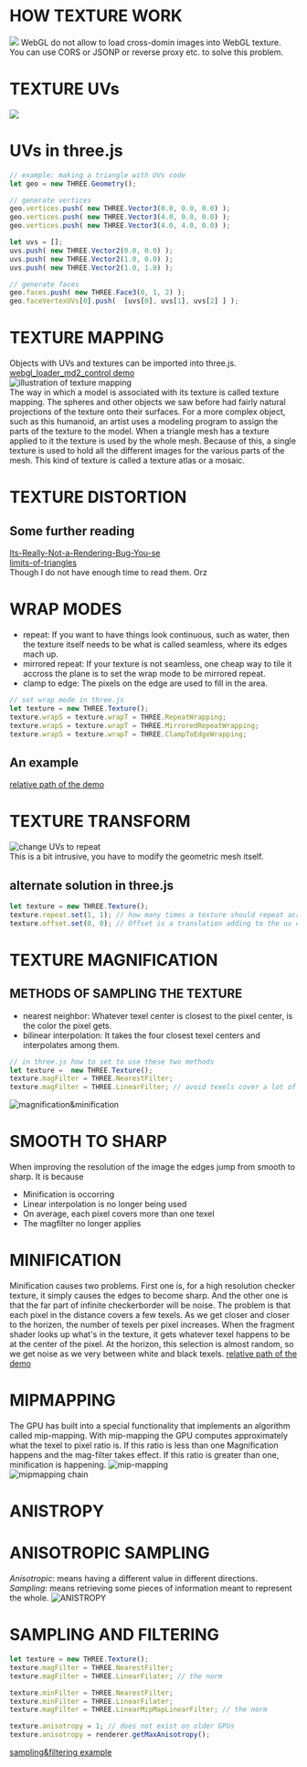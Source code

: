 # HOW TEXTURE WORK
![](./notes-pictures/texture-work.jpg)
WebGL do not allow to load cross-domin images into WebGL texture. You can use CORS or JSONP or reverse proxy etc. to solve this problem.

# TEXTURE UVs
![](notes-pictures/texture-UV.png)

# UVs in three.js
```javascript
// example: making a triangle with UVs code
let geo = new THREE.Geometry();

// generate vertices
geo.vertices.push( new THREE.Vector3(0.0, 0.0, 0.0) );
geo.vertices.push( new THREE.Vector3(4.0, 0.0, 0.0) );
geo.vertices.push( new THREE.Vector3(4.0, 4.0, 0.0) );

let uvs = [];
uvs.push( new THREE.Vector2(0.0, 0.0) );
uvs.push( new THREE.Vector2(1.0, 0.0) ); 
uvs.push( new THREE.Vector2(1.0, 1.0) ); 

// generate faces
geo.faces.push( new THREE.Face3(0, 1, 2) );
geo.faceVertexUVs[0].push(  [uvs[0], uvs[1], uvs[2] ] );
```

# TEXTURE MAPPING
Objects with UVs and textures can be imported into three.js. [webgl_loader_md2_control demo](https://threejs.org/examples/#webgl_loader_md2_control)   
![illustration of texture mapping](./notes-pictures/texture-mapping.png)  
The way in which a model is associated with its texture is called texture mapping. The spheres and other objects we saw before had fairly natural projections of the texture onto their surfaces. For a more complex object, such as this humanoid, an artist uses a modeling program to assign the parts of the texture to the model. When a triangle mesh has a texture applied to it the texture is used by the whole mesh. Because of this, a single texture is used to hold all the different images for the various parts of the mesh. This kind of texture is called a texture atlas or a mosaic.

# TEXTURE DISTORTION
## Some further reading
[Its-Really-Not-a-Rendering-Bug-You-se](https://www.geekshavefeelings.com/x/wp-content/uploads/2010/03/Its-Really-Not-a-Rendering-Bug-You-see....pdf)  
[limits-of-triangles](http://www.realtimerendering.com/blog/limits-of-triangles/)  
Though I do not have enough time to read them. Orz

# WRAP MODES
- repeat: If you want to have things look continuous, such as water, then the texture itself needs to be what is called seamless, where its edges mach up.
- mirrored repeat: If your texture is not seamless, one cheap way to tile it accross the plane is to set the wrap mode to be mirrored repeat.
- clamp to edge: The pixels on the edge are used to fill in the area.
```javascript
// set wrap mode in three.js
let texture = new THREE.Texture();
texture.wrapS = texture.wrapT = THREE.RepeatWrapping;
texture.wrapS = texture.wrapT = THREE.MirroredRepeatWrapping;
texture.wrapS = texture.wrapT = THREE.ClampToEdgeWrapping;
```
## An example
[relative path of the demo](../exercises/src/examples/wrap-mode.js)

# TEXTURE TRANSFORM
![change UVs to repeat](./notes-pictures/change-UVs-to-repeat.jpg)  
This is a bit intrusive, you have to modify the geometric mesh itself.
## alternate solution in three.js
```javascript
let texture = new THREE.Texture();
texture.repeat.set(1, 1); // how many times a texture should repeat across the surface.
texture.offset.set(0, 0); // Offset is a translation adding to the uv coordinate after scaling.
```

# TEXTURE MAGNIFICATION
## METHODS OF SAMPLING THE TEXTURE
- nearest neighbor: Whatever texel center is closest to the pixel center, is the color the pixel gets.
- bilinear interpolation: It takes the four closest texel centers and interpolates among them.
```javascript
// in three.js how to set to use these two methods
let texture =  new THREE.Texture();
texture.magFilter = THREE.NearestFilter;
texture.magFilter = THREE.LinearFilter; // avoid texels cover a lot of pixels
```
![magnification&minification](./notes-pictures/magnification-minification.jpg)

# SMOOTH TO SHARP
When improving the resolution of the image the edges jump from smooth to sharp. It is because 
- Minification is occorring
- Linear interpolation is no longer being used
- On average, each pixel covers more than one texel
- The magfilter no longer applies

# MINIFICATION
Minification causes two problems. First one is, for a high resolution checker texture, it simply causes the edges to become sharp. And the other one is that the far part of infinite checkerborder will be noise. The problem is that each pixel in the distance covers a few texels. As we get closer and closer to the horizen, the number of texels per pixel increases. When the fragment shader looks up what's in the texture, it gets whatever texel happens to be at the center of the pixel. At the horizon, this selection is almost random, so we get noise as we very between white and black texels.
[relative path of the demo](../exercises/src/examples/texture-minification.js)

# MIPMAPPING
The GPU has built into a special functionality that implements an algorithm called mip-mapping. With mip-mapping the GPU computes approximately what the texel to pixel ratio is. If this ratio is less than one Magnification happens and the mag-filter takes effect. If this ratio is greater than one, minification is happening.
![mip-mapping](./notes-pictures/mip-mapping.png)  
![mipmapping chain](./notes-pictures/mipmap-chain.jpg)

# ANISTROPY
# ANISOTROPIC SAMPLING
*Anisotropic*: means having a different value in different directions.
*Sampling*: means retrieving some pieces of information meant to represent the whole.
![ANISTROPY](./notes-pictures/anisotropy.png)  

# SAMPLING AND FILTERING
```javascript
let texture = new THREE.Texture();
texture.magFilter = THREE.NearestFilter;
texture.magFilter = THREE.LinearFilater; // the norm

texture.minFilter = THREE.NearestFilter;
texture.minFilter = THREE.LinearFilater;
texture.magFilter = THREE.LinearMipMapLinearFilter; // the norm

texture.anisotropy = 1; // does not exist on older GPUs
texture.anisotropy = renderer.getMaxAnisotropy();
```
[sampling&filtering example](../exercises/src/examples/anisotropy.js)
